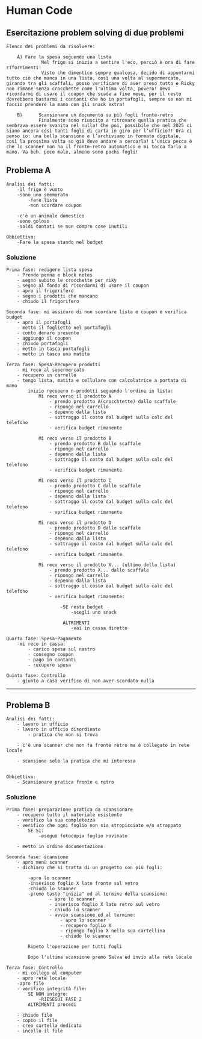 # Human Code

## Esercitazione problem solving di due problemi

    Elenco dei problemi da risolvere:
    
        A) Fare la spesa seguendo una lista
                 Nel frigo si inizia a sentire l'eco, perciò è ora di fare rifornimenti!
                 Visto che dimentico sempre qualcosa, decido di appuntarmi tutto ciò che manca in una lista, così una volta al supermercato, girando tra gli scaffali, posso verificare di aver preso tutto e Ricky non rimane senza crocchette come l'ultima volta, povero! Devo ricordarmi di usare il coupon che scade a fine mese, per il resto dovrebbero bastarmi i contanti che ho in portafogli, sempre se non mi faccio prendere la mano con gli snack extra!

        B)      Scansionare un documento su più fogli fronte-retro
                Finalmente sono riuscito a ritrovare quella pratica che sembrava essere svanita nel nulla! Che poi, possibile che nel 2025 ci siano ancora così tanti fogli di carta in giro per l’ufficio?! Ora ci penso io: una bella scansione e l’archiviamo in formato digitale,   così la prossima volta so già dove andare a cercarla! L’unica pecca è che lo scanner non ha il fronte-retro automatico e mi tocca farlo a mano. Va beh, poco male, almeno sono pochi fogli!         
        

## Problema A
    Analisi dei fatti:
        -il frigo è vuoto 
        -sono uno smemorato
            -fare lista 
            -non scordare coupon

        -c'è un animale domestico
        -sono goloso
        -soldi contati se non compro cose inutili

    Obbiettivo:
        -Fare la spesa stando nel budget   


### Soluzione

    Prima fase: redigere lista spesa
        - Prendo penna e block notes
        - segno subito le crocchette per riky
        - segno al fondo di ricordarmi di usare il coupon
        - apro il frigorifero
        - segno i prodotti che mancano 
        - chiudo il frigorifero

    Seconda fase: mi assicuro di non scordare lista e coupon e verifica budget
        - apro il portafogli
        - metto il foglietto nel portafogli
        - conto denaro presente
        - aggiungo il coupon
        - chiudo portafogli
        - metto in tasca portafogli
        - metto in tasca una matita

    Terza fase: Spesa-Recupero prodotti
        - mi reco al supermercato 
        - recupero un carrello
        - tengo lista, matita e cellulare con calcolatrice a portata di mano
            inizio recupero n-prodotti seguendo l'ordine in lista:
                Mi reco verso il prodotto A
                    - prendo prodotto A(crocchtette) dallo scaffale
                    - ripongo nel carrello
                    - depenno dalla lista
                    - sottraggo il costo dal budget sulla calc del telefono
                    - verifica budget rimanente
                
                Mi reco verso il prodotto B
                    - prendo prodotto B dallo scaffale
                    - ripongo nel carrello
                    - depenno dalla lista
                    - sottraggo il costo dal budget sulla calc del telefono
                    - verifica budget rimanente
                
                Mi reco verso il prodotto C
                    - prendo prodotto C dallo scaffale
                    - ripongo nel carrello
                    - depenno dalla lista
                    - sottraggo il costo dal budget sulla calc del telefono
                    - verifica budget rimanente
                
                Mi reco verso il prodotto D
                    - prendo prodotto D dallo scaffale
                    - ripongo nel carrello
                    - depenno dalla lista
                    - sottraggo il costo dal budget sulla calc del telefono
                    - verifica budget rimanente

                Mi reco verso il prodotto X... (ultimo della lista)
                    - prendo prodotto X... dallo scaffale
                    - ripongo nel carrello
                    - depenno dalla lista
                    - sottraggo il costo dal budget sulla calc del telefono
                    - verifica budget rimanente:
                        
                        -SE resta budget
                            -scegli uno snack

                         ALTRIMENTI
                            -vai in cassa diretto

    Quarta fase: Spesa-Pagamento
        -mi reco in cassa:
            - carico spesa sul nastro
            - consegno coupon 
            - pago in contanti
            - recupero spesa 

    Quinta fase: Controllo
        - giunto a casa verifico di non aver scordato nulla


---



## Problema B   
    Analisi dei fatti:
        - lavoro in ufficio 
        - lavoro in ufficio disordinato
            - pratica che non si trova

        - c'è uno scanner che non fa fronte retro ma è collegato in rete locale

        - scansiono solo la pratica che mi interessa
        

    Obbiettivo:
        - Scansionare pratica fronte e retro

### Soluzione   

    Prima fase: preparazione pratica da scansionare
        - recupero tutto il materiale esistente
        - verifico la sua completezza
        - verifico che ogni foglio non sia stropicciato e/o strappato
            SE SI:
                -eseguo fotocopia foglio rovinato
        
        - metto in ordine documentazione

    Seconda fase: scansione
        - apro menù scanner
        - dichiaro che si tratta di un progetto con più fogli:
            
            -apro lo scanner
            -inserisco foglio X lato fronte sul vetro
            -chiudo lo scanner
            -premo tasto "inizia" ed al termine della scansione:
                    - apro lo scanner
                    - inserisco foglio X lato retro sul vetro
                    - chiudo lo scanner
                    - avvio scansione ed al termine:
                        - apro lo scanner
                        - recupero foglio X
                        - ripongo foglio X nella sua cartellina
                        - chiudo lo scanner

            Ripeto l'operazione per tutti fogli

            Dopo l'ultima scansione premo Salva ed invio alla rete locale

    Terza fase: Controllo
        - mi collego al computer
        - apro rete locale
        -apro file
        - verifico integrità file:
            SE NON integro:
                -RIESEGUI FASE 2
            ALTRIMENTI procedi
        
        - chiudo file 
        - copio il file
        - creo cartella dedicata
        - incollo il file



        






